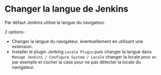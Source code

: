 # Changer la langue de Jenkins

Par défaut Jenkins utilise la langue du navigateur.

2 options :

* Changer la langue du navigateur, éventuellement en utilisant une extension.
* Installer le plugin Jenking `Locale Plugin` puis changer la langue dans `Manage Jenkins / Configure System / Locale` changer la locale pour `en` par exemple et cocher la case pour ne pas détecter la locale du navigateur.
